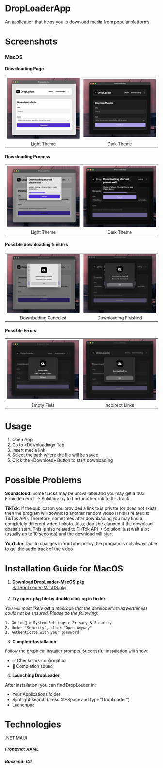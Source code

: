 # DropLoaderApp
An application that helps you to download media from popular platforms

# Screenshots

### MacOS

#### Downloading Page
<table>
  <tr>
    <td><img src="images/MacOS/DownloadingPage_LightTheme.png" width="300" alt="Light Theme Page"></td>
    <td><img src="images/MacOS/DownloadingPage_DarkTheme.png" width="300" alt="Dark Theme Page"></td>
  </tr>
  <tr>
    <td align="center">Light Theme</td>
    <td align="center">Dark Theme</td>
  </tr>
</table>

#### Downloading Process
<table>
  <tr>
    <td><img src="images/MacOS/DownloadingContext_LightTheme.png" width="300" alt="Light Theme Context"></td>
    <td><img src="images/MacOS/DownloadingContext_DarkTheme.png" width="300" alt="Dark Theme Context"></td>
  </tr>
  <tr>
    <td align="center">Light Theme</td>
    <td align="center">Dark Theme</td>
  </tr>
</table>

#### Possible downloading finishes
<table>
  <tr>
    <td><img src="images/MacOS/DownloadingCanceled.png" width="300" alt="Downloading Canceled"></td>
    <td><img src="images/MacOS/DownloadingFinished.png" width="300" alt="Downloading Finished"></td>
  </tr>
  <tr>
    <td align="center">Downloading Canceled</td>
    <td align="center">Downloading Finished</td>
  </tr>
</table>

#### Possible Errors
<table>
  <tr>
    <td><img src="images/MacOS/ErrorType_EmptyFields.png" width="300" alt="Empty Fields Error"></td>
    <td><img src="images/MacOS/ErrorType_IncorrectLink.png" width="300" alt="Incorrect Link Error"></td>
  </tr>
  <tr>
    <td align="center">Empty Fiels</td>
    <td align="center">Incorrect Links</td>
  </tr>
</table>

# Usage
1. Open App
2. Go to «Downloading» Tab
3. Insert media link 
4. Select the path where the file will be saved
5. Click the «Download» Button to start downloading

# Possible Problems

**Soundcloud**: Some tracks may be unavailable and you may get a 403 Firbidden error -> Solution: try to find another link to this track

**TikTok**: If the publication you provided a link to is private (or does not exist) then the program will download another random video (This is related to TikTok API). Therefore, sometimes after downloading you may find a completely different video / photo. 
Also, don't be alarmed if the download doesn't start. This is also related to TikTok API -> Solution: just wait a bit (usually up to 10 seconds) and the download will start

**YouTube**: Due to changes in YouTube policy, the program is not always able to get the audio track of the video

# Installation Guide for MacOS

1. **Download DropLoader-MacOS.pkg**  
   [📥 DropLoader-MacOS.pkg](https://github.com/daniel-skliphosovsky/DropLoaderApp/releases/download/v1.0.0/DropLoader-MacOS.pkg)

2. **Try open .pkg file by double clicking in finder**

*You will most likely get a message that the developer's trustworthiness could not be ensured. Please do the following:*

```
1. Go to  > System Settings > Privacy & Security
2. Under "Security", click "Open Anyway"
3. Authenticate with your password
```

3. **Complete Installation**

Follow the graphical installer prompts. Successful installation will show:

- ✅ Checkmark confirmation
- 🔔 Completion sound

4.  **Launching DropLoader**

After installation, you can find DropLoader in:

- Your Applications folder
- Spotlight Search (press ⌘+Space and type "DropLoader")
- Launchpad

# Technologies
.NET MAUI

##### Frontend: XAML
##### Backend: C#

